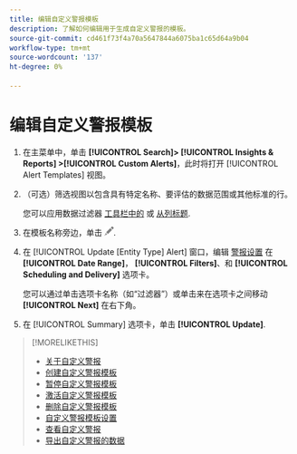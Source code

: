 ```yaml
---
title: 编辑自定义警报模板
description: 了解如何编辑用于生成自定义警报的模板。
source-git-commit: cd461f73f4a70a5647844a6075ba1c65d64a9b04
workflow-type: tm+mt
source-wordcount: '137'
ht-degree: 0%

---
```


# 编辑自定义警报模板

1. 在主菜单中，单击 **[!UICONTROL Search]> [!UICONTROL Insights & Reports] >[!UICONTROL Custom Alerts]**，此时将打开 [!UICONTROL Alert Templates] 视图。

1. （可选）筛选视图以包含具有特定名称、要评估的数据范围或其他标准的行。

   您可以应用数据过滤器 [工具栏中的](/help/search-social-commerce/common-tasks/data-views/ad-hoc-settings/column-filter-apply-from-toolbar.md) 或 [从列标题](/help/search-social-commerce/common-tasks/data-views/ad-hoc-settings/column-filter-apply-from-column-heading.md).

1. 在模板名称旁边，单击 ![编辑](/help/search-social-commerce/assets/edit.png "编辑").

1. 在 [!UICONTROL Update \[Entity Type\] Alert] 窗口，编辑 [警报设置](alert-template-settings.md) 在 **[!UICONTROL Date Range]**， **[!UICONTROL Filters]**、和 **[!UICONTROL Scheduling and Delivery]** 选项卡。

   您可以通过单击选项卡名称（如“过滤器”）或单击来在选项卡之间移动 **[!UICONTROL Next]** 在右下角。

1. 在 [!UICONTROL Summary] 选项卡，单击 **[!UICONTROL Update]**.

>[!MORELIKETHIS]
>
>* [关于自定义警报](alert-about.md)
>* [创建自定义警报模板](alert-template-create.md)
>* [暂停自定义警报模板](alert-template-pause.md)
>* [激活自定义警报模板](alert-template-activate.md)
>* [删除自定义警报模板](alert-template-delete.md)
>* [自定义警报模板设置](alert-template-settings.md)
>* [查看自定义警报](alert-view.md)
>* [导出自定义警报的数据](alert-export-data.md)

